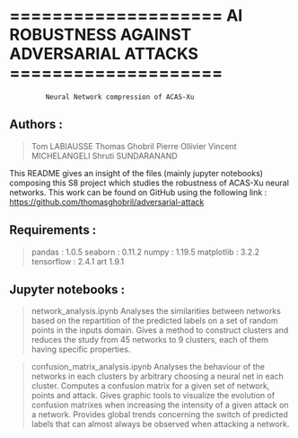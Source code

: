 # ==================== AI ROBUSTNESS AGAINST ADVERSARIAL ATTACKS ==================== #
			 Neural Network compression of ACAS-Xu


## Authors : 
> Tom LABIAUSSE
> Thomas Ghobril
> Pierre Ollivier
> Vincent MICHELANGELI
> Shruti SUNDARANAND


This README gives an insight of the files (mainly jupyter notebooks) composing this S8 
project which studies the robustness of ACAS-Xu neural networks. This work can be found
on GitHub using the following link : https://github.com/thomasghobril/adversarial-attack


## Requirements :
> pandas : 1.0.5
> seaborn : 0.11.2
> numpy : 1.19.5
> matplotlib : 3.2.2
> tensorflow : 2.4.1
> art 1.9.1


## Jupyter notebooks :

> network_analysis.ipynb
Analyses the similarities between networks based on the repartition of the predicted labels
on a set of random points in the inputs domain. Gives a method to construct clusters and 
reduces the study from 45 networks to 9 clusters, each of them having specific properties.

> confusion_matrix_analysis.ipynb
Analyses the behaviour of the networks in each clusters by arbitrary choosing a neural net
in each cluster. Computes a confusion matrix for a given set of network, points and attack.
Gives graphic tools to visualize the evolution of confusion matrixes when increasing the
intensity of a given attack on a network. Provides global trends concerning the switch of
predicted labels that can almost always be observed when attacking a network.





